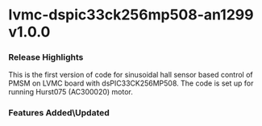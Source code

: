 # lvmc-dspic33ck256mp508-an1299 v1.0.0
### Release Highlights
This is the first version of code for sinusoidal hall sensor based control of PMSM on LVMC board with dsPIC33CK256MP508. 
The code is set up for running Hurst075 (AC300020) motor.



### Features Added\Updated